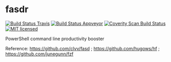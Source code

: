 # fasdr
[![Build Status Travis](https://travis-ci.org/kelleyma49/fasdr.svg?branch=master)](https://travis-ci.org/kelleyma49/fasdr)
[![Build Status Appveyor](https://ci.appveyor.com/api/projects/status/x2wm66qujmxf2ln3?svg=true)](https://ci.appveyor.com/project/kelleyma49/fasdr)
[![Coverity Scan Build Status](https://scan.coverity.com/projects/8537/badge.svg)](https://scan.coverity.com/projects/kelleyma49-fasdr)
[![MIT licensed](https://img.shields.io/badge/license-MIT-blue.svg)](https://github.com/kelleyma49/fasdr/blob/master/LICENSE.md)

PowerShell command line productivity booster


Reference: https://github.com/clvv/fasd ; https://github.com/hugows/hf ; https://github.com/junegunn/fzf

